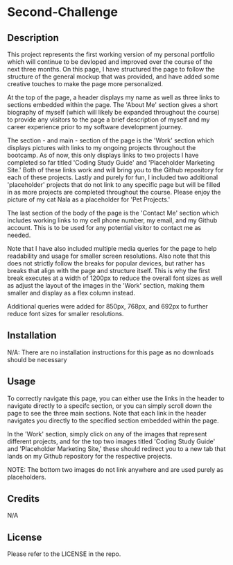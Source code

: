 # Second-Challenge

## Description
This project represents the first working version of my personal portfolio which will continue to be devloped and improved over the course of the next three months. On this page, I have structured the page to follow the structure of the general mockup that was provided, and have added some creative touches to make the page more personalized.

At the top of the page, a header displays my name as well as three links to sections embedded within the page. The 'About Me' section gives a short biography of myself (which will likely be expanded throughout the course) to provide any visitors to the page a brief description of myself and my career experience prior to my software development journey. 

The section - and main - section of the page is the 'Work' section which displays pictures with links to my ongoing projects throughout the bootcamp. As of now, this only displays links to two projects I have completed so far titled 'Coding Study Guide' and 'Placeholder Marketing Site.' Both of these links work and will bring you to the Github repository for each of these projects. Lastly and purely for fun, I included two additional 'placeholder' projects that do not link to any specific page but will be filled in as more projects are completed throughout the course. Please enjoy the picture of my cat Nala as a placeholder for 'Pet Projects.'

The last section of the body of the page is the 'Contact Me' section which includes working links to my cell phone number, my email, and my Github account. This is to be used for any potential visitor to contact me as needed.

Note that I have also included multiple media queries for the page to help readability and usage for smaller screen resolutions. Also note that this does not strictly follow the breaks for popular devices, but rather has breaks that align with the page and structure itself. This is why the first break executes at a width of 1200px to reduce the overall font sizes as well as adjust the layout of the images in the 'Work' section, making them smaller and display as a flex column instead. 

Additional queries were added for 850px, 768px, and 692px to further reduce font sizes for smaller resolutions. 

## Installation
N/A: There are no installation instructions for this page as no downloads should be necessary

## Usage
To correctly navigate this page, you can either use the links in the header to navigate directly to a specifc section, or you can simply scroll down the page to see the three main sections. Note that each link in the header navigates you directly to the specified section embedded within the page.

In the 'Work' section, simply click on any of the images that represent different projects, and for the top two images titled 'Coding Study Guide' and 'Placeholder Marketing Site,' these should redirect you to a new tab that lands on my Github repository for the respective projects. 

NOTE: The bottom two images do not link anywhere and are used purely as placeholders.

## Credits
N/A

## License
Please refer to the LICENSE in the repo.

